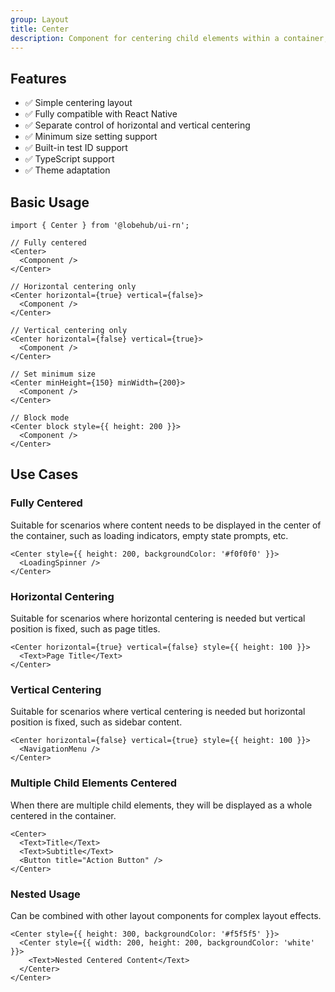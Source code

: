 ```yaml
---
group: Layout
title: Center
description: Component for centering child elements within a container, supporting horizontal, vertical, or full centering.
---
```


## Features

- ✅ Simple centering layout
- ✅ Fully compatible with React Native
- ✅ Separate control of horizontal and vertical centering
- ✅ Minimum size setting support
- ✅ Built-in test ID support
- ✅ TypeScript support
- ✅ Theme adaptation

## Basic Usage

```tsx
import { Center } from '@lobehub/ui-rn';

// Fully centered
<Center>
  <Component />
</Center>

// Horizontal centering only
<Center horizontal={true} vertical={false}>
  <Component />
</Center>

// Vertical centering only
<Center horizontal={false} vertical={true}>
  <Component />
</Center>

// Set minimum size
<Center minHeight={150} minWidth={200}>
  <Component />
</Center>

// Block mode
<Center block style={{ height: 200 }}>
  <Component />
</Center>
```

## Use Cases

### Fully Centered

Suitable for scenarios where content needs to be displayed in the center of the container, such as loading indicators, empty state prompts, etc.

```tsx
<Center style={{ height: 200, backgroundColor: '#f0f0f0' }}>
  <LoadingSpinner />
</Center>
```

### Horizontal Centering

Suitable for scenarios where horizontal centering is needed but vertical position is fixed, such as page titles.

```tsx
<Center horizontal={true} vertical={false} style={{ height: 100 }}>
  <Text>Page Title</Text>
</Center>
```

### Vertical Centering

Suitable for scenarios where vertical centering is needed but horizontal position is fixed, such as sidebar content.

```tsx
<Center horizontal={false} vertical={true} style={{ height: 100 }}>
  <NavigationMenu />
</Center>
```

### Multiple Child Elements Centered

When there are multiple child elements, they will be displayed as a whole centered in the container.

```tsx
<Center>
  <Text>Title</Text>
  <Text>Subtitle</Text>
  <Button title="Action Button" />
</Center>
```

### Nested Usage

Can be combined with other layout components for complex layout effects.

```tsx
<Center style={{ height: 300, backgroundColor: '#f5f5f5' }}>
  <Center style={{ width: 200, height: 200, backgroundColor: 'white' }}>
    <Text>Nested Centered Content</Text>
  </Center>
</Center>
```
